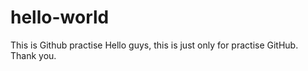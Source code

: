 # hello-world
This is Github practise
Hello guys, this is just only for practise GitHub.
Thank you.
